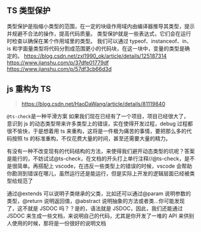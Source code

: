 ## TS 类型保护

类型保护是指缩小类型的范围，在一定的块级作用域内由编译器推导其类型，提示并规避不合法的操作，提高代码质量。
类型保护就是一些表达式，它们会在运行时检查以确保在某个作用域里的类型。
我们可以通过 typeof、instanceof、in、is 和字面量类型将代码分割成范围更小的代码块，在这一块中，变量的类型是确定的。
https://blog.csdn.net/zxl1990_ok/article/details/125187314
https://www.jianshu.com/p/37dfe01779df
https://www.jianshu.com/p/57df3cb66d3d

## js 重构为 TS

> https://blog.csdn.net/HaoDaWang/article/details/81119840

`@ts-check`是一种平滑方案
如果我们现在已经有了一个项目，项目已经很大了， 意识到 js 的动态类型带来许多类型上的错误，实在使得开发过程，debug 过程都很不愉快，于是想着用 ts 来重构，这将是一件极为痛苦的事情，要把那么多的代码按照 ts 的标准重构，不仅花费大量的时间，甚至还需要大量的精力。

有没有一种不改变现有的代码结构的方法，来使得我们避开动态类型的坑呢？答案是能行的，不妨试试@ts-check，在文档的开头打上单行注释//@ts-check，是不是很简单。再搭配上 vscode，在违反一些类型上的错误的时候，vscode 会帮助你勘测到错误在哪儿，虽然运行还是能运行，但是实际上开发的逻辑层面已经被类型给规范了

通过@extends 可以说明子类继承的父类，比如还可以通过@param 说明参数的类型，@return 说明返回值，@abstract 说明抽象的方法或者类…你可能发现了，这不就是 JSDOC 吗？？是的，语法就是 JSDOC，因此，我们还能通过 JSDOC 来生成一些文档，来说明自己的代码，尤其是你开发了一堆的 API 来供别人使用的时候，那将是一份很好的说明文档
